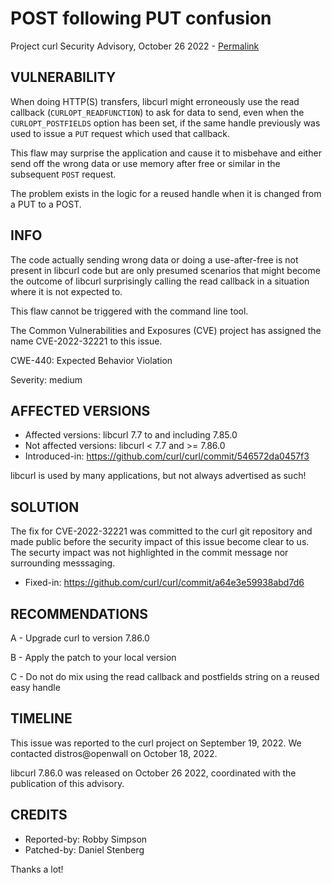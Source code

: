 POST following PUT confusion
============================

Project curl Security Advisory, October 26 2022 -
[Permalink](https://curl.se/docs/CVE-2022-32221.html)

VULNERABILITY
-------------

When doing HTTP(S) transfers, libcurl might erroneously use the read callback
(`CURLOPT_READFUNCTION`) to ask for data to send, even when the
`CURLOPT_POSTFIELDS` option has been set, if the same handle previously was
used to issue a `PUT` request which used that callback.

This flaw may surprise the application and cause it to misbehave and either
send off the wrong data or use memory after free or similar in the subsequent
`POST` request.

The problem exists in the logic for a reused handle when it is changed from a
PUT to a POST.

INFO
----

The code actually sending wrong data or doing a use-after-free is not present
in libcurl code but are only presumed scenarios that might become the outcome
of libcurl surprisingly calling the read callback in a situation where it is
not expected to.

This flaw cannot be triggered with the command line tool.

The Common Vulnerabilities and Exposures (CVE) project has assigned the name
CVE-2022-32221 to this issue.

CWE-440: Expected Behavior Violation

Severity: medium

AFFECTED VERSIONS
-----------------

- Affected versions: libcurl 7.7 to and including 7.85.0
- Not affected versions: libcurl < 7.7 and >= 7.86.0
- Introduced-in: https://github.com/curl/curl/commit/546572da0457f3

libcurl is used by many applications, but not always advertised as such!

SOLUTION
------------

The fix for CVE-2022-32221 was committed to the curl git repository and made
public before the security impact of this issue become clear to us. The
securty impact was not highlighted in the commit message nor surrounding
messsaging.

- Fixed-in: https://github.com/curl/curl/commit/a64e3e59938abd7d6

RECOMMENDATIONS
--------------

 A - Upgrade curl to version 7.86.0

 B - Apply the patch to your local version
 
 C - Do not do mix using the read callback and postfields string on a reused
     easy handle
 
TIMELINE
--------

This issue was reported to the curl project on September 19, 2022. We
contacted distros@openwall on October 18, 2022.

libcurl 7.86.0 was released on October 26 2022, coordinated with the
publication of this advisory.

CREDITS
-------

- Reported-by: Robby Simpson
- Patched-by: Daniel Stenberg

Thanks a lot!
